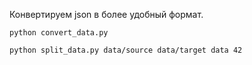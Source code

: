 Конвертируем json в более удобный формат.

```
python convert_data.py
```
```
python split_data.py data/source data/target data 42
```


